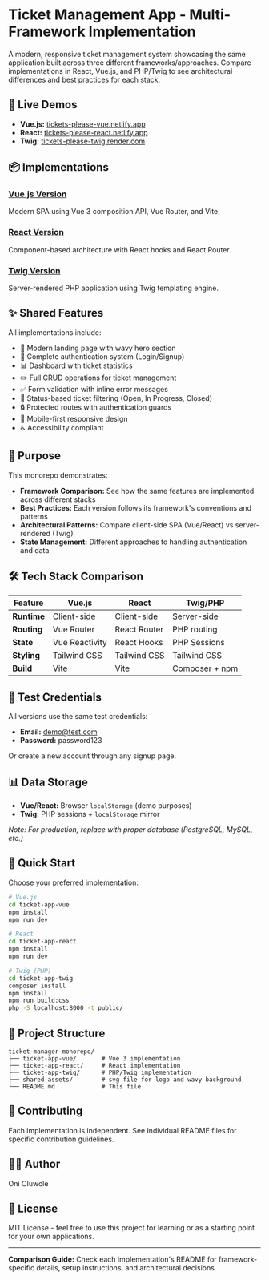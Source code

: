 # Ticket Management App - Multi-Framework Implementation

A modern, responsive ticket management system showcasing the same application built across three different frameworks/approaches. Compare implementations in React, Vue.js, and PHP/Twig to see architectural differences and best practices for each stack.

## 🚀 Live Demos

- **Vue.js:** [tickets-please-vue.netlify.app](https://tickets-please-vue.vercel.app/)
- **React:** [tickets-please-react.netlify.app](https://tickets-please-react.vercel.app/)
- **Twig:** [tickets-please-twig.render.com](https://tickets-please-twig.onrender.com/)

## 📦 Implementations

### [Vue.js Version](./ticket-app-vue)
Modern SPA using Vue 3 composition API, Vue Router, and Vite.

### [React Version](./ticket-app-react)
Component-based architecture with React hooks and React Router.

### [Twig Version](./ticket-app-twig)
Server-rendered PHP application using Twig templating engine.

## ✨ Shared Features

All implementations include:

- 🎨 Modern landing page with wavy hero section
- 🔐 Complete authentication system (Login/Signup)
- 📊 Dashboard with ticket statistics
- ✏️ Full CRUD operations for ticket management
- ✅ Form validation with inline error messages
- 🎯 Status-based ticket filtering (Open, In Progress, Closed)
- 🔒 Protected routes with authentication guards
- 📱 Mobile-first responsive design
- ♿ Accessibility compliant

## 🎯 Purpose

This monorepo demonstrates:

- **Framework Comparison:** See how the same features are implemented across different stacks
- **Best Practices:** Each version follows its framework's conventions and patterns
- **Architectural Patterns:** Compare client-side SPA (Vue/React) vs server-rendered (Twig)
- **State Management:** Different approaches to handling authentication and data

## 🛠️ Tech Stack Comparison

| Feature | Vue.js | React | Twig/PHP |
|---------|--------|-------|----------|
| **Runtime** | Client-side | Client-side | Server-side |
| **Routing** | Vue Router | React Router | PHP routing |
| **State** | Vue Reactivity | React Hooks | PHP Sessions |
| **Styling** | Tailwind CSS | Tailwind CSS | Tailwind CSS |
| **Build** | Vite | Vite | Composer + npm |

## 👤 Test Credentials

All versions use the same test credentials:

- **Email:** demo@test.com
- **Password:** password123

Or create a new account through any signup page.

## 📊 Data Storage

- **Vue/React:** Browser `localStorage` (demo purposes)
- **Twig:** PHP sessions + `localStorage` mirror

*Note: For production, replace with proper database (PostgreSQL, MySQL, etc.)*

## 🚀 Quick Start

Choose your preferred implementation:

```bash
# Vue.js
cd ticket-app-vue
npm install
npm run dev

# React
cd ticket-app-react
npm install
npm run dev

# Twig (PHP)
cd ticket-app-twig
composer install
npm install
npm run build:css
php -S localhost:8000 -t public/
```

## 📁 Project Structure

```
ticket-manager-monorepo/
├── ticket-app-vue/       # Vue 3 implementation
├── ticket-app-react/     # React implementation
├── ticket-app-twig/      # PHP/Twig implementation
├── shared-assets/        # svg file for logo and wavy background
└── README.md             # This file
```

## 🤝 Contributing

Each implementation is independent. See individual README files for specific contribution guidelines.

## 👨‍💻 Author

Oni Oluwole

## 📄 License

MIT License - feel free to use this project for learning or as a starting point for your own applications.

---

**Comparison Guide:** Check each implementation's README for framework-specific details, setup instructions, and architectural decisions.
